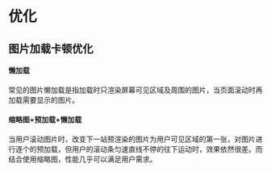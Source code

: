 # 优化

## 图片加载卡顿优化

#### 懒加载

常见的图片懒加载是指加载时只渲染屏幕可见区域及周围的图片，当页面滚动时再加载需要显示的图片。

#### 缩略图+预加载+懒加载

当用户滚动图片时，改变下一站预渲染的图片为用户可见区域的第一张，对图片进行逐个的预加载，但用户的滚动条匀速直线不停的往下运动时，效果依然很差。而结合使用缩略图，性能几乎可以满足用户需求。